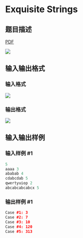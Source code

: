 # Exquisite Strings

## 题目描述

[problemUrl]: https://uva.onlinejudge.org/index.php?option=com_onlinejudge&Itemid=8&category=862&page=show_problem&problem=4853

[PDF](https://uva.onlinejudge.org/external/129/p12974.pdf)

![](https://cdn.luogu.com.cn/upload/vjudge_pic/UVA12974/8a90bfa3c399adc0690e64125cafb0357bae09e2.png)

## 输入输出格式

### 输入格式

![](https://cdn.luogu.com.cn/upload/vjudge_pic/UVA12974/335d3ed3f6333d05c85dc267c930e3d0f6cb68b2.png)

### 输出格式

![](https://cdn.luogu.com.cn/upload/vjudge_pic/UVA12974/344cf536b7289dd3b3dbaaf03bcbc588cb70fb7b.png)

## 输入输出样例

### 输入样例 #1

```cpp
5
aaaa 3
ababab 4
cdabcdab 5
qwertyuiop 2
abcabcabcabcx 5
```


### 输出样例 #1

```cpp
Case #1: 3
Case #2: 7
Case #3: 10
Case #4: 120
Case #5: 313
```


